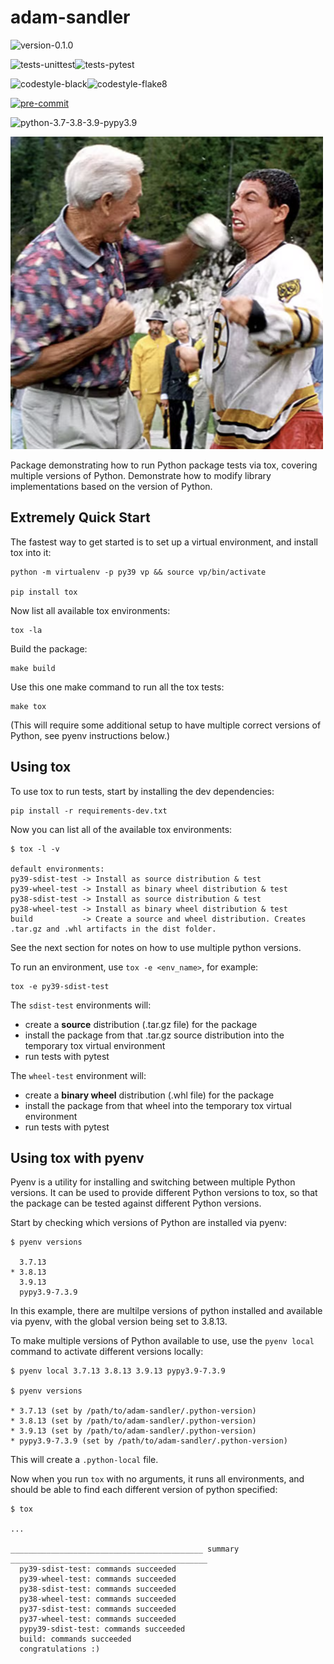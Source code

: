 # adam-sandler

<img alt="version-0.1.0" src="https://img.shields.io/badge/version-0.1.0-orange" />

<img
alt="tests-unittest" src="https://img.shields.io/badge/tests-unittest-green" /><img
alt="tests-pytest" src="https://img.shields.io/badge/tests-pytest-green" />

<img
alt="codestyle-black" src="https://img.shields.io/badge/codestyle-black-%23222222" /><img
alt="codestyle-flake8" src="https://img.shields.io/badge/codestyle-flake8-blue" />

[![pre-commit](https://img.shields.io/badge/pre--commit-enabled-brightgreen?logo=pre-commit&logoColor=white)](https://github.com/pre-commit/pre-commit)

<img alt="python-3.7-3.8-3.9-pypy3.9" src="https://img.shields.io/badge/python-3.7%20|%203.8%20|%203.9%20|%20pypy3.9-blue" />

![Adam Sandler as Happy Gilmore](docs/img/happygilmore.png)

Package demonstrating how to run Python package tests via tox, covering
multiple versions of Python. Demonstrate how to modify library implementations
based on the version of Python.

## Extremely Quick Start

The fastest way to get started is to set up a virtual environment, and install tox into it:

```
python -m virtualenv -p py39 vp && source vp/bin/activate

pip install tox
```

Now list all available tox environments:

```
tox -la
```

Build the package:

```
make build
```

Use this one make command to run all the tox tests:

```
make tox
```

(This will require some additional setup to have multiple correct versions of Python,
see pyenv instructions below.)

## Using tox

To use tox to run tests, start by installing the dev dependencies:

```
pip install -r requirements-dev.txt
```

Now you can list all of the available tox environments:

```
$ tox -l -v

default environments:
py39-sdist-test -> Install as source distribution & test
py39-wheel-test -> Install as binary wheel distribution & test
py38-sdist-test -> Install as source distribution & test
py38-wheel-test -> Install as binary wheel distribution & test
build           -> Create a source and wheel distribution. Creates .tar.gz and .whl artifacts in the dist folder.
```

See the next section for notes on how to use multiple python versions.

To run an environment, use `tox -e <env_name>`, for example:

```
tox -e py39-sdist-test
```

The `sdist-test` environments will:

* create a **source** distribution (.tar.gz file) for the package
* install the package from that .tar.gz source distribution into the
  temporary tox virtual environment
* run tests with pytest

The `wheel-test` environment will:

* create a **binary wheel** distribution (.whl file) for the package
* install the package from that wheel into the temporary tox virtual environment
* run tests with pytest

## Using tox with pyenv

Pyenv is a utility for installing and switching between multiple Python versions.
It can be used to provide different Python versions to tox, so that the package
can be tested against different Python versions.

Start by checking which versions of Python are installed via pyenv:

```
$ pyenv versions

  3.7.13
* 3.8.13
  3.9.13
  pypy3.9-7.3.9
```

In this example, there are multilpe versions of python installed and available
via pyenv, with the global version being set to 3.8.13.

To make multiple versions of Python available to use, use the `pyenv local` command
to activate different versions locally:

```
$ pyenv local 3.7.13 3.8.13 3.9.13 pypy3.9-7.3.9

$ pyenv versions

* 3.7.13 (set by /path/to/adam-sandler/.python-version)
* 3.8.13 (set by /path/to/adam-sandler/.python-version)
* 3.9.13 (set by /path/to/adam-sandler/.python-version)
* pypy3.9-7.3.9 (set by /path/to/adam-sandler/.python-version)
``` 

This will create a `.python-local` file. 

Now when you run `tox` with no arguments, it runs all environments, and should be able
to find each different version of python specified:

```
$ tox

...

___________________________________________ summary ____________________________________________
  py39-sdist-test: commands succeeded
  py39-wheel-test: commands succeeded
  py38-sdist-test: commands succeeded
  py38-wheel-test: commands succeeded
  py37-sdist-test: commands succeeded
  py37-wheel-test: commands succeeded
  pypy39-sdist-test: commands succeeded
  build: commands succeeded
  congratulations :)
```

